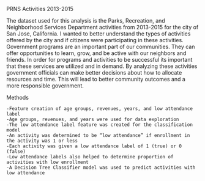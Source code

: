 PRNS Activities 2013-2015

The dataset used for this analysis is the Parks, Recreation, and Neighborhood Services Department activities from 2013-2015 for the city of San Jose, California. I wanted to better understand the types of activities offered by the city and if citizens were participating in these activities. Government programs are an important part of our communities. They can offer opportunities to learn, grow, and be active with our neighbors and friends. In order for programs and activities to be successful its important that these services are utilized and in demand. By analyzing these activities government officials can make better decisions about how to allocate resources and time. This will lead to better community outcomes and a more responsible government.

Methods

    -Feature creation of age groups, revenues, years, and low attendance label
    -Age groups, revenues, and years were used for data exploration
    -The low attendance label feature was created for the classification model
    -An activity was determined to be “low attendance” if enrollment in the activity was 1 or less
    -Each activity was given a low attendance label of 1 (true) or 0 (false)
    -Low attendance labels also helped to determine proportion of activities with low enrollment
    -A Decision Tree Classifier model was used to predict activities with low attendance

